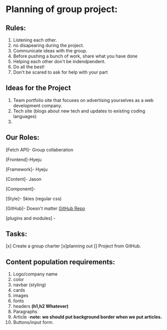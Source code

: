 # Planning of group project:

## Rules:

1. Listening each other.
2. no disapearing during the project. 
3. Communicate ideas with the group.
4. Before pushing a bunch of work, share what you have done
5. Helping each other don't be indendpendent.
6. Do all the best! 
7. Don't be scared to ask for help with your part

## Ideas for the Project

1. Team portfolio site that focuses on advertising yourselves as a web development company.
2. Tech site (blogs about new tech and updates to existing coding languages)
3. 


## Our Roles: 
 
[Fetch API]- Group collaberation

[Frontend]-Hyeju

[Framework]- Hyeju

[Content]- Jason

[Component]- 

[Style]- Skies (regular css)

[GitHub]- Doesn't matter 
[GitHub Repo](https://github.com/Skies966/multipage-website)

[plugins and modules] - 




## Tasks:

[x] Create a group charter
[x]planning out 
[] Project from GitHub.



## Content population requirements: 

1. Logo/company name
2. color
3. navbar (styling)
4. cards
5. images 
6. fonts 
7. headers **(h1,h2 Whatever)**
8. Paragraphs
9. Article -**note: we should put background border when we put articles.**
10. Buttons/input form. 
